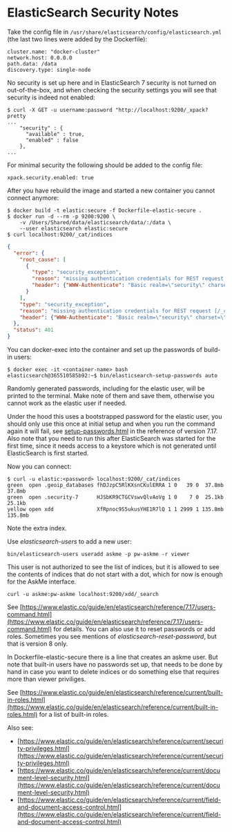 # ElasticSearch Security Notes

Take the config file in `/usr/share/elasticsearch/config/elasticsearch.yml` (the last two lines were added by the Dockerfile):

```
cluster.name: "docker-cluster"
network.host: 0.0.0.0
path.data: /data
discovery.type: single-node
```

No security is set up here and in ElasticSearch 7 security is not turned on out-of-the-box, and when checking the security settings you will see that security is indeed not enabled:

```
$ curl -X GET -u username:password "http://localhost:9200/_xpack?pretty
...
    "security" : {
      "available" : true,
      "enabled" : false
    },
...
```


For minimal security the following should be added to the config file:

```
xpack.security.enabled: true
```

After you have rebuild the image and started a new container you cannot connect anymore:

```
$ docker build -t elastic:secure -f Dockerfile-elastic-secure .
$ docker run -d --rm -p 9200:9200 \
    -v /Users/Shared/data/elasticsearch/data/:/data \
    --user elasticsearch elastic:secure
$ curl localhost:9200/_cat/indices
```

```json
{
  "error": {
    "root_cause": [
      {
        "type": "security_exception",
        "reason": "missing authentication credentials for REST request [/_cat/indices]",
        "header": {"WWW-Authenticate": "Basic realm=\"security\" charset=\"UTF-8\""}
      }
    ],
    "type": "security_exception",
    "reason": "missing authentication credentials for REST request [/_cat/indices]",
    "header": {"WWW-Authenticate": "Basic realm=\"security\" charset=\"UTF-8\""}
  },
  "status": 401
}
```

You can docker-exec into the container and set up the passwords of build-in users:

```
$ docker exec -it <container-name> bash
elasticsearch@365510585b92:~$ bin/elasticsearch-setup-passwords auto
```

Randomly generated passwords, including for the elastic user, will be printed to the terminal. Make note of them and save them, otherwise you cannot work as the elastic user if needed.

Under the hood this uses a bootstrapped password for the elastic user, you should only use this once at initial setup and when you run the command again it will fail, see [setup-passwords.html](https://www.elastic.co/guide/en/elasticsearch/reference/7.17/setup-passwords.html) in the reference of version 7.17. Also note that you need to run this after ElasticSearch was started for the first time, since it needs access to a keystore which is not generated until ElasticSearch is first started.

Now you can connect:

```
$ curl -u elastic:<password> localhost:9200/_cat/indices
green  open .geoip_databases fhDJzpC5RlKXsnCKulERRA 1 0   39 0  37.8mb  37.8mb
green  open .security-7      HJSbKR9CTGCVswvQlvAoVg 1 0    7 0  25.1kb  25.1kb
yellow open xdd              XfRpnoc9S5ukusYHE1R7lQ 1 1 2999 1 135.8mb 135.8mb
```

Note the extra index.

Use *elasticsearch-users* to add a new user:

```
bin/elasticsearch-users useradd askme -p pw-askme -r viewer
```

This user is not authorized to see the list of indices, but it is allowed to see the contents of indices that do not start with a dot, which for now is enough for the AskMe interface.

```
curl -u askme:pw-askme localhost:9200/xdd/_search
```

See [https://www.elastic.co/guide/en/elasticsearch/reference/7.17/users-command.html](https://www.elastic.co/guide/en/elasticsearch/reference/7.17/users-command.html) for details. You can also use it to reset passwords or add roles. Sometimes you see mentions of  *elasticsearch-reset-password*, but that is version 8 only.

In Dockerfile-elastic-secure there is a line that creates an askme user. But note that built-in users have no passwords set up, that needs to be done by hand in case you want to delete indices or do something else that requires more than viewer priviliges.

See [https://www.elastic.co/guide/en/elasticsearch/reference/current/built-in-roles.html](https://www.elastic.co/guide/en/elasticsearch/reference/current/built-in-roles.html) for a list of built-in roles.

Also see:

- [https://www.elastic.co/guide/en/elasticsearch/reference/current/security-privileges.html](https://www.elastic.co/guide/en/elasticsearch/reference/current/security-privileges.html)
- [https://www.elastic.co/guide/en/elasticsearch/reference/current/document-level-security.html](https://www.elastic.co/guide/en/elasticsearch/reference/current/document-level-security.html)
- [https://www.elastic.co/guide/en/elasticsearch/reference/current/field-and-document-access-control.html](https://www.elastic.co/guide/en/elasticsearch/reference/current/field-and-document-access-control.html)

